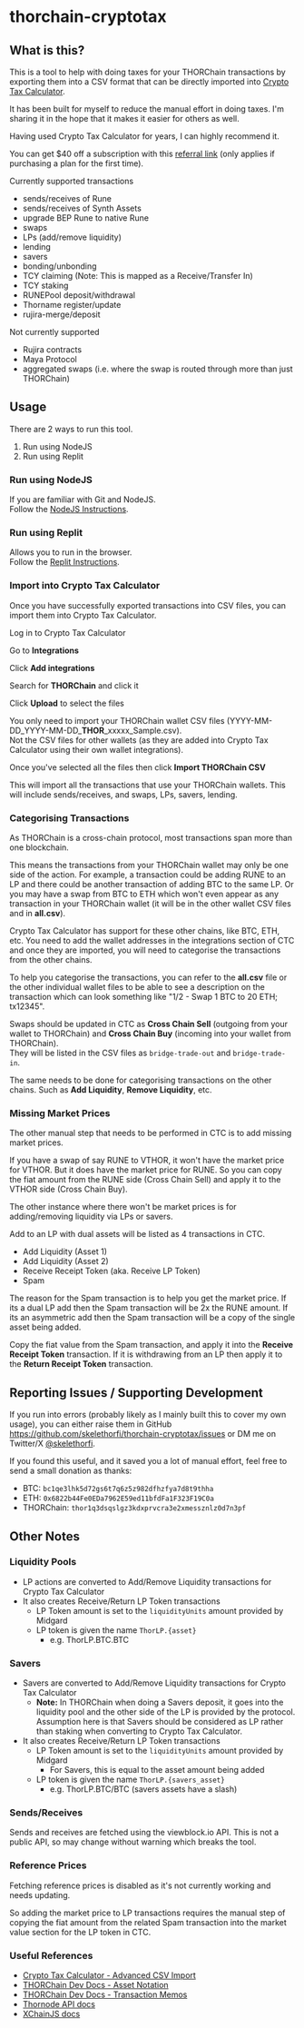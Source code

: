 # thorchain-cryptotax

## What is this?

This is a tool to help with doing taxes for your THORChain transactions by exporting them
into a CSV format that can be directly imported into [Crypto Tax Calculator](https://cryptotaxcalculator.io/?via=glaj5hf5).

It has been built for myself to reduce the manual effort in doing taxes.
I'm sharing it in the hope that it makes it easier for others as well.

Having used Crypto Tax Calculator for years, I can highly recommend it.

You can get $40 off a subscription with this [referral link](https://cryptotaxcalculator.io/?via=glaj5hf5) (only applies if purchasing a plan for the first time).

Currently supported transactions

- sends/receives of Rune
- sends/receives of Synth Assets
- upgrade BEP Rune to native Rune
- swaps
- LPs (add/remove liquidity)
- lending
- savers
- bonding/unbonding
- TCY claiming (Note: This is mapped as a Receive/Transfer In)
- TCY staking
- RUNEPool deposit/withdrawal
- Thorname register/update
- rujira-merge/deposit

Not currently supported

- Rujira contracts
- Maya Protocol
- aggregated swaps (i.e. where the swap is routed through more than just THORChain)

## Usage

There are 2 ways to run this tool.
1. Run using NodeJS
2. Run using Replit

### Run using NodeJS
If you are familiar with Git and NodeJS.<br>
Follow the [NodeJS Instructions](docs/nodejs-instructions.md).

### Run using Replit
Allows you to run in the browser.<br>
Follow the [Replit Instructions](docs/replit-instructions.md).

### Import into Crypto Tax Calculator

Once you have successfully exported transactions into CSV files, you can import them
into Crypto Tax Calculator.

Log in to Crypto Tax Calculator

Go to **Integrations**

Click **Add integrations**

Search for **THORChain** and click it

Click **Upload** to select the files

You only need to import your THORChain wallet CSV files (YYYY-MM-DD_YYYY-MM-DD_**THOR**_xxxxx_Sample.csv).<br>
Not the CSV files for other wallets (as they are added into Crypto Tax Calculator using their own wallet integrations).

Once you've selected all the files then click **Import THORChain CSV**

This will import all the transactions that use your THORChain wallets. This will include
sends/receives, and swaps, LPs, savers, lending.

### Categorising Transactions

As THORChain is a cross-chain protocol, most transactions span more than one blockchain.

This means the transactions from your THORChain wallet may only be one side of the action.
For example, a transaction could be adding RUNE to an LP and there could be another transaction of adding BTC
to the same LP. Or you may have a swap from BTC to ETH which won't even appear as
any transaction in your THORChain wallet (it will be in the other wallet CSV files and in **all.csv**).

Crypto Tax Calculator has support for these other chains, like BTC, ETH, etc.
You need to add the wallet addresses in the integrations section of CTC and once they
are imported, you will need to categorise the transactions from the other chains.

To help you categorise the transactions, you can refer to the **all.csv** file or
the other individual wallet files to be able to see a description on the transaction
which can look something like "1/2 - Swap 1 BTC to 20 ETH; tx12345".

Swaps should be updated in CTC as **Cross Chain Sell** (outgoing from your wallet to THORChain) and **Cross Chain Buy** (incoming into your wallet from THORChain).<br>
They will be listed in the CSV files as `bridge-trade-out` and `bridge-trade-in`.

The same needs to be done for categorising transactions on the other chains.
Such as **Add Liquidity**, **Remove Liquidity**, etc.

### Missing Market Prices

The other manual step that needs to be performed in CTC is to add missing market
prices.

If you have a swap of say RUNE to VTHOR, it won't have the market price for VTHOR.
But it does have the market price for RUNE. So you can copy the fiat amount from the RUNE
side (Cross Chain Sell) and apply it to the VTHOR side (Cross Chain Buy).

The other instance where there won't be market prices is for adding/removing liquidity
via LPs or savers.

Add to an LP with dual assets will be listed as 4 transactions in CTC.

- Add Liquidity (Asset 1)
- Add Liquidity (Asset 2)
- Receive Receipt Token (aka. Receive LP Token)
- Spam

The reason for the Spam transaction is to help you get the market price.
If its a dual LP add then the Spam transaction will be 2x the RUNE amount.
If its an asymmetric add then the Spam transaction will be a copy of the single asset
being added.

Copy the fiat value from the Spam transaction, and apply it into the **Receive Receipt Token**
transaction. If it is withdrawing from an LP then apply it to the **Return Receipt Token** transaction.

## Reporting Issues / Supporting Development

If you run into errors (probably likely as I mainly built this to cover my own usage),
you can either raise them in GitHub https://github.com/skelethorfi/thorchain-cryptotax/issues or
DM me on Twitter/X [@skelethorfi](https://x.com/skelethorfi).

If you found this useful, and it saved you a lot of manual effort, feel free to send a small donation as thanks:
- BTC: `bc1qe3lhk5d72gs6t7q6z5z982dfhzfya7d8t9thha`
- ETH: `0x6822b44Fe0EDa7962E59ed11bfdFa1F323F19C0a`
- THORChain: `thor1q3dsqslgz3kdxprvcra3e2xmessznlz0d7n3pf`

## Other Notes

### Liquidity Pools

- LP actions are converted to Add/Remove Liquidity transactions for Crypto Tax Calculator
- It also creates Receive/Return LP Token transactions
  - LP Token amount is set to the `liquidityUnits` amount provided by Midgard
  - LP token is given the name `ThorLP.{asset}`
    - e.g. ThorLP.BTC.BTC

### Savers

- Savers are converted to Add/Remove Liquidity transactions for Crypto Tax Calculator
  - **Note:** In THORChain when doing a Savers deposit, it goes into the liquidity pool
    and the other side of the LP is provided by the protocol.
    Assumption here is that Savers should be considered as LP rather than staking when
    converting to Crypto Tax Calculator.
- It also creates Receive/Return LP Token transactions
  - LP Token amount is set to the `liquidityUnits` amount provided by Midgard
    - For Savers, this is equal to the asset amount being added
  - LP token is given the name `ThorLP.{savers_asset}`
    - e.g. ThorLP.BTC/BTC (savers assets have a slash)

### Sends/Receives

Sends and receives are fetched using the viewblock.io API.
This is not a public API, so may change without warning which breaks the tool.

### Reference Prices

Fetching reference prices is disabled as it's not currently working and needs updating.

So adding the market price to LP transactions requires the manual step of copying the fiat amount from
the related Spam transaction into the market value section for the LP token in CTC.

### Useful References

- [Crypto Tax Calculator - Advanced CSV Import](https://help.cryptotaxcalculator.io/en/articles/5777675-advanced-custom-csv-import)
- [THORChain Dev Docs - Asset Notation](https://dev.thorchain.org/concepts/asset-notation.html)
- [THORChain Dev Docs - Transaction Memos](https://dev.thorchain.org/concepts/memos.html)
- [Thornode API docs](https://thornode.ninerealms.com/thorchain/doc)
- [XChainJS docs](https://docs.xchainjs.org)
